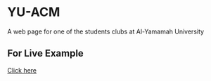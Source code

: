 # YU-ACM
A web page for one of the students clubs at Al-Yamamah University


## For Live Example
[Click here](https://abeeralyaagoub.github.io/YU-ACM/)

